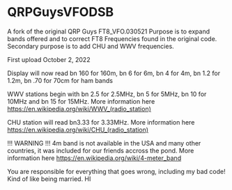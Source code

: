 # QRPGuysVFODSB
A fork of the original QRP Guys FT8_VFO.030521
Purpose is to expand bands offered and  to correct FT8 Frequencies found in the original code.
Secondary purpose is to add CHU and WWV frequencies.

First upload October 2, 2022

Display will now read bn 160 for 160m, bn 6 for 6m, bn 4 for 4m, bn 1.2 for 1.2m, bn .70 for 70cm for ham bands

WWV stations begin with bn 2.5 for 2.5MHz, bn 5 for 5MHz, bn 10 for 10MHz and bn 15 for 15MHz. More information here https://en.wikipedia.org/wiki/WWV_(radio_station)

CHU station will read bn3.33 for 3.33MHz. More information here https://en.wikipedia.org/wiki/CHU_(radio_station)

!!! WARNING !!!  4m band is not available in the USA and many other countries, it was included for our friends accross the pond. More information here https://en.wikipedia.org/wiki/4-meter_band

You are responsible for everything that goes wrong, including my bad code! Kind of like being married. HI

